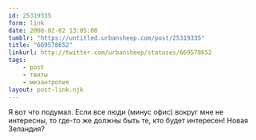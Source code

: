 ```yaml
---
id: 25319335
form: link
date: 2008-02-02 13:05:00
tumblr: "https://untitled.urbansheep.com/post/25319335"
title: "669578652"
linkurl: http://twitter.com/urbansheep/statuses/669578652
tags:
    - post
    - твиты
    - мизантропия
layout: post-link.njk
---
```

<p>Я вот что подумал. Если все люди (минус офис) вокруг мне не интересны, то где-то же должны быть те, кто будет интересен! Новая Зеландия?</p>
